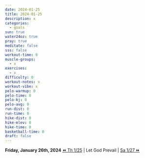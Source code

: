 ```yaml
---
date: 2024-01-25
title: 2024-01-25
description: x
categories:
  - goals
sun: true
water24oz: true
pray: true
meditate: false
sss: false
workout-time: 0
muscle-groups:
  - x
exercises:
  - x
difficulty: 0
workout-notes: x
workout-vibe: x
pelo-warmup: 0
pelo-time: 0
pelo-kj: 0
pelo-avg: 0
run-dist: 0
run-time: 0
hike-dist: 0
hike-elev: 0
hike-time: 0
basketball-time: 0
draft: false
---
```

**Friday, January 26th, 2024**
[⏪ Th 1/25](goals/2024-01-25) | Let God Prevail | [Sa 1/27 ⏩](goals/2024-01-27)


